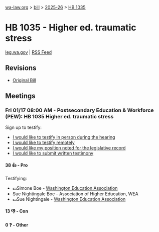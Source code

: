 [wa-law.org](/) > [bill](/bill/) > [2025-26](/bill/2025-26/) > [HB 1035](/bill/2025-26/hb/1035/)

# HB 1035 - Higher ed. traumatic stress
[leg.wa.gov](https://app.leg.wa.gov/billsummary?BillNumber=1035&Year=2025&Initiative=false) | [RSS Feed](./rss.xml)

## Revisions
* [Original Bill](1/)

## Meetings
### Fri 01/17 08:00 AM - Postsecondary Education & Workforce (PEW): HB 1035 Higher ed. traumatic stress
Sign up to testify:
* [I would like to testify in person during the hearing](https://app.leg.wa.gov/csi/Testifier/Add?chamber=House&mId=32387&aId=161136&caId=24679&tId=1)
* [I would like to testify remotely](https://app.leg.wa.gov/csi/Testifier/Add?chamber=House&mId=32387&aId=161136&caId=24679&tId=2)
* [I would like my position noted for the legislative record](https://app.leg.wa.gov/csi/Testifier/Add?chamber=House&mId=32387&aId=161136&caId=24679&tId=3)
* [I would like to submit written testimony](https://app.leg.wa.gov/csi/Testifier/Add?chamber=House&mId=32387&aId=161136&caId=24679&tId=4)

#### 38 👍 - Pro
Testifying:
* 💵Simone Boe - [Washington Education Association](/org/washington_education_association/)
* Sue Nightingale Boe - Association of Higher Education, WEA
* 💵Sue Nightingale - [Washington Education Association](/org/washington_education_association/)

#### 13 👎 - Con

#### 0 ❓ - Other
